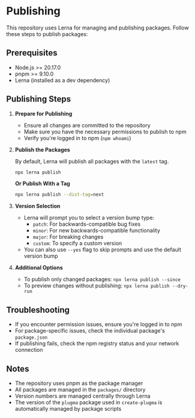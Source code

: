# Publishing

This repository uses Lerna for managing and publishing packages. Follow these steps to publish packages:

## Prerequisites

- Node.js >= 20.17.0
- pnpm >= 9.10.0
- Lerna (installed as a dev dependency)

## Publishing Steps

1. **Prepare for Publishing**

    - Ensure all changes are committed to the repository
    - Make sure you have the necessary permissions to publish to npm
    - Verify you're logged in to npm (`npm whoami`)

2. **Publish the Packages**

    By default, Lerna will publish all packages with the `latest` tag.

    ```bash
    npx lerna publish
    ```

    **Or Publish With a Tag**

    ```bash
    npx lerna publish --dist-tag=next
    ```

3. **Version Selection**

    - Lerna will prompt you to select a version bump type:
        - `patch`: For backwards-compatible bug fixes
        - `minor`: For new backwards-compatible functionality
        - `major`: For breaking changes
        - `custom`: To specify a custom version
    - You can also use `--yes` flag to skip prompts and use the default version bump

4. **Additional Options**

    - To publish only changed packages: `npx lerna publish --since`
    - To preview changes without publishing: `npx lerna publish --dry-run`

## Troubleshooting

- If you encounter permission issues, ensure you're logged in to npm
- For package-specific issues, check the individual package's `package.json`
- If publishing fails, check the npm registry status and your network connection

## Notes

- The repository uses pnpm as the package manager
- All packages are managed in the `packages/` directory
- Version numbers are managed centrally through Lerna
- The version of the `plugma` package used in `create-plugma` is automatically managed by package scripts

